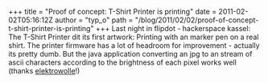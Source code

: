 +++
title = "Proof of concept: T-Shirt Printer is printing"
date = 2011-02-02T05:16:12Z
author = "typ_o"
path = "/blog/2011/02/02/proof-of-concept-t-shirt-printer-is-printing"
+++
Last night in flipdot - hackerspace kassel: The T-Shirt Printer dit its
first artwork: Printing with an marker pen on a real shirt. The printer
firmware has a lot of headroom for improvement - actually its pretty
dumb. But the java application converting an jpg to an stream of ascii
characters according to the brightness of each pixel works well (thanks
[elektrowolle](https://blog.elektrowolle.de/)!)

